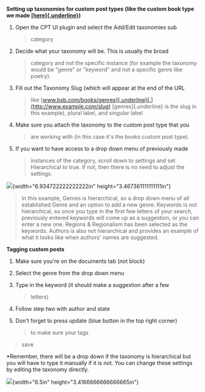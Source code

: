 **Setting up taxonomies for custom post types (like the custom book type
we made [[here]{.underline}](https://app.box.com/file/653156567297))**

1.  Open the CPT UI plugin and select the Add/Edit taxonomies sub
    > category

2.  Decide what your taxonomy will be. This is usually the broad
    > category and not the specific instance (for example the taxonomy
    > would be "genre" or "keyword" and not a specific genre like
    > poetry).

3.  Fill out the Taxonomy Slug (which will appear at the end of the URL
    > like
    > [www.bsb.com/books/genres]{.underline}[.](http://www.example.com/slug)
    > [genres]{.underline} is the slug in this example), plural label,
    > and singular label

4.  Make sure you attach the taxonomy to the custom post type that you
    > are working with (in this case it's the books custom post type).

5.  If you want to have access to a drop down menu of previously made
    > instances of the category, scroll down to settings and set
    > Hierarchical to true. If not, then there is no need to adjust the
    > settings.

![](media/image1.jpeg){width="6.934722222222222in"
height="3.467361111111111in"}

> In this example, Genres is hierarchical, so a drop down menu of all
> established Genre and an option to add a new genre. Keywords is not
> hierarchical, so once you type in the first few letters of your
> search, previously entered keywords will come up as a suggestion, or
> you can enter a new one. Regions & Regionalism has been selected as
> the keywords. Authors is also not hierarchical and provides an example
> of what it looks like when authors\' names are suggested.

**Tagging custom posts**

1.  Make sure you're on the documents tab (not block)

2.  Select the genre from the drop down menu

3.  Type in the keyword (it should make a suggestion after a few
    > letters)

4.  Follow step two with author and state

5.  Don\'t forget to press update (blue button in the top right corner)
    > to make sure your tags

> save

\*Remember, there will be a drop down if the taxonomy is hierarchical
but you will have to type it manually if it is not. You can change these
settings by editing the taxonomy directly.

![](media/image2.jpeg){width="6.5in" height="3.4166666666666665in"}

